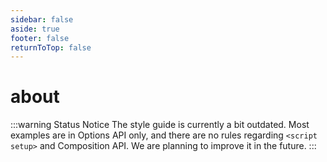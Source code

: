 ```yaml
---
sidebar: false
aside: true
footer: false
returnToTop: false
---
```


# about

:::warning Status Notice
The style guide is currently a bit outdated. Most examples are in Options API only, and there are no rules regarding `<script setup>` and Composition API. We are planning to improve it in the future.
:::
